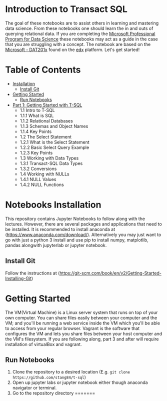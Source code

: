 # Introduction to Transact SQL
The goal of these notebooks are to assist others in learning and mastering data science. From these notebooks one should learn the in and outs of querying relational data. If you are completing the [Microsoft Professional Program for Data Science](https://academy.microsoft.com/en-us/professional-program/tracks/data-science/) these notebooks may act as a guide in the case that you are struggling with a concept. The notebook are based on the 
[Microsoft - DAT201x](https://www.edx.org/course/querying-data-with-transact-sql-2) found on the [edx](https://www.edx.org/) platform. Let's get started!
 
Table of Contents
=================

  * [Installation](#notebooks-installation)
    * [Install Git](#install-git)
  * [Getting Started](#getting-started)
    * [Run Notebooks](#run-notebooks)
  * [Part 1: Getting Started with T-SQL](Getting-Started-with-T-SQL.ipynb)
    * 1.1 Intro to T-SQL
     * 1.1.1 What is SQL
     * 1.1.2 Relational Databases
     * 1.1.3 Schemas and Object Names
     * 1.1.4 Key Points
    * 1.2 The Select Statement 
     * 1.2.1 What is the Select Statement
     * 1.2.2 Basic Select Query Example
     * 1.2.3 Key Points
    * 1.3 Working with Data Types
     * 1.3.1 Transact-SQL Data Types
     * 1.3.2 Conversions
    * 1.4 Working with NULLs
     * 1.4.1 NULL Values
     * 1.4.2 NULL Functions

# Notebooks Installation
This repository contains Jupyter Notebooks to follow along with the lectures. However, there are several packages and applications that need to be installed. It is recommended to install anaconda at (https://www.anaconda.com/download/). Alternatively you may just want to go with just a python 3 install and use pip to install numpy, matplotlib, pandas alongwith jupyterlab or jupyter notebook.

## Install Git
Follow the instructions at (https://git-scm.com/book/en/v2/Getting-Started-Installing-Git)

# Getting Started
The VM(Virtual Machine) is a Linux server system that runs on top of your own computer. You can share files easily between your computer and the VM; and you'll be running a web service inside the VM which you'll be able to access from your regular browser. Vagrant is the software that configures the VM and lets you share files between your host computer and the VM's filesystem. If you are following along, part 3 and after will require installation of virtualBox and vagrant. 

## Run Notebooks
1. Clone the repository to a desired location (E.g. `git clone https://github.com/stang84/t-sql`)
2. Open up jupyter labs or jupyter notebook either though anaconda navigator or terminal. 
3. Go to the repository directory
=======

